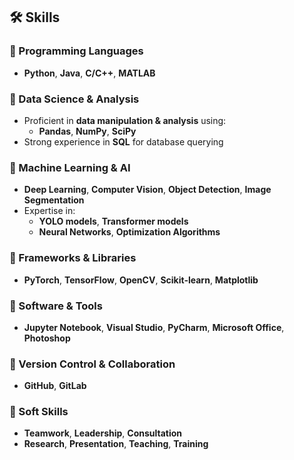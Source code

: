 ## 🛠 Skills  

### 🔹 Programming Languages  
- **Python**, **Java**, **C/C++**, **MATLAB**  

### 🔹 Data Science & Analysis  
- Proficient in **data manipulation & analysis** using:  
  - **Pandas**, **NumPy**, **SciPy**  
- Strong experience in **SQL** for database querying  

### 🔹 Machine Learning & AI  
- **Deep Learning**, **Computer Vision**, **Object Detection**, **Image Segmentation**  
- Expertise in:  
  - **YOLO models**, **Transformer models**  
  - **Neural Networks**, **Optimization Algorithms**  

### 🔹 Frameworks & Libraries  
- **PyTorch**, **TensorFlow**, **OpenCV**, **Scikit-learn**, **Matplotlib**  

### 🔹 Software & Tools  
- **Jupyter Notebook**, **Visual Studio**, **PyCharm**, **Microsoft Office**, **Photoshop**  

### 🔹 Version Control & Collaboration  
- **GitHub**, **GitLab**  

### 🔹 Soft Skills  
- **Teamwork**, **Leadership**, **Consultation**  
- **Research**, **Presentation**, **Teaching**, **Training**  
